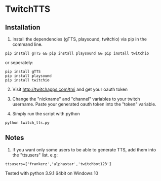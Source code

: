 # TwitchTTS

## Installation
1. Install the dependencies (gTTS, playsound, twitchio) via pip in the command line.
```
pip install gTTS && pip install playsound && pip install twitchio
```
or seperately:
```
pip install gTTS
pip install playsound
pip install twitchio
```

2. Visit http://twitchapps.com/tmi and get your oauth token

3. Change the "nickname" and "channel" variables to your twitch username.
Paste your generated oauth token into the "token" variable.
   
4. Simply run the script with python
```
python twitch_tts.py
```


## Notes
1. If you want only some users to be able to generate TTS, add them into the "ttsusers" list.
e.g: 
```
ttsusers=['frankerz','alphastar','twitchbot123']
```

Tested with python 3.9.1 64bit on Windows 10
